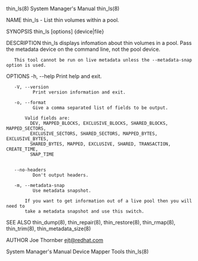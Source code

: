 thin_ls(8)                                                                                 System Manager's Manual                                                                                 thin_ls(8)



NAME
       thin_ls - List thin volumes within a pool.

SYNOPSIS
       thin_ls [options] {device|file}

DESCRIPTION
       thin_ls displays infomation about thin volumes in a pool. Pass the metadata device on the command line, not the pool device.

       This tool cannot be run on live metadata unless the --metadata-snap option is used.

OPTIONS
       -h, --help
              Print help and exit.

       -V, --version
              Print version information and exit.

       -o, --format
              Give a comma separated list of fields to be output.

           Valid fields are:
             DEV, MAPPED_BLOCKS, EXCLUSIVE_BLOCKS, SHARED_BLOCKS, MAPPED_SECTORS,
             EXCLUSIVE_SECTORS, SHARED_SECTORS, MAPPED_BYTES, EXCLUSIVE_BYTES,
             SHARED_BYTES, MAPPED, EXCLUSIVE, SHARED, TRANSACTION, CREATE_TIME,
             SNAP_TIME


       --no-headers
              Don't output headers.

       -m, --metadata-snap
              Use metadata snapshot.

           If you want to get information out of a live pool then you will need to
           take a metadata snapshot and use this switch.


SEE ALSO
       thin_dump(8), thin_repair(8), thin_restore(8), thin_rmap(8), thin_trim(8), thin_metadata_size(8)

AUTHOR
       Joe Thornber <ejt@redhat.com>



System Manager's Manual                                                                      Device Mapper Tools                                                                                   thin_ls(8)
